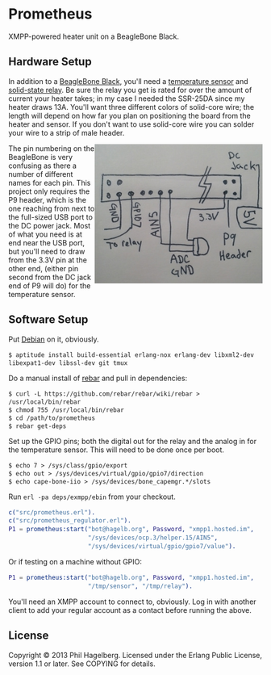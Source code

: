 # Prometheus

XMPP-powered heater unit on a BeagleBone Black.

## Hardware Setup

In addition to a
[BeagleBone Black](http://beagleboard.org/Products/BeagleBone%20Black),
you'll need a
[temperature sensor](https://www.adafruit.com/products/165) and
[solid-state relay](http://www.fotek.com.hk/solid/SSR-1.htm). Be sure
the relay you get is rated for over the amount of current your heater
takes; in my case I needed the SSR-25DA since my heater draws
13A. You'll want three different colors of solid-core wire; the length
will depend on how far you plan on positioning the board from the
heater and sensor. If you don't want to use solid-core wire you can
solder your wire to a strip of male header.

<img src="https://github.com/technomancy/prometheus/raw/master/pinout.jpg" align="right" />

The pin numbering on the BeagleBone is very confusing as there a
number of different names for each pin. This project only requires the
P9 header, which is the one reaching from next to the full-sized USB
port to the DC power jack. Most of what you need is at end near the
USB port, but you'll need to draw from the 3.3V pin at the other end,
(either pin second from the DC jack end of P9 will do) for the
temperature sensor.

## Software Setup

Put [Debian](http://elinux.org/BeagleBoardDebian#eMMC:_BeagleBone_Black) on it, obviously.

    $ aptitude install build-essential erlang-nox erlang-dev libxml2-dev libexpat1-dev libssl-dev git tmux

Do a manual install of [rebar](https://github.com/rebar/rebar) and
pull in dependencies:

```
$ curl -L https://github.com/rebar/rebar/wiki/rebar > /usr/local/bin/rebar
$ chmod 755 /usr/local/bin/rebar
$ cd /path/to/prometheus
$ rebar get-deps
```

Set up the GPIO pins; both the digital out for the relay and the
analog in for the temperature sensor. This will need to be done once
per boot.

```
$ echo 7 > /sys/class/gpio/export
$ echo out > /sys/devices/virtual/gpio/gpio7/direction
$ echo cape-bone-iio > /sys/devices/bone_capemgr.*/slots
```

Run `erl -pa deps/exmpp/ebin` from your checkout.

```erlang
c("src/prometheus.erl").
c("src/prometheus_regulator.erl").
P1 = prometheus:start("bot@hagelb.org", Password, "xmpp1.hosted.im",
                      "/sys/devices/ocp.3/helper.15/AIN5",
                      "/sys/devices/virtual/gpio/gpio7/value").
```

Or if testing on a machine without GPIO:

```erlang
P1 = prometheus:start("bot@hagelb.org", Password, "xmpp1.hosted.im",
                      "/tmp/sensor", "/tmp/relay").
```

You'll need an XMPP account to connect to, obviously. Log in with
another client to add your regular account as a contact before running
the above.

## License

Copyright © 2013 Phil Hagelberg. Licensed under the Erlang
Public License, version 1.1 or later. See COPYING for details.

